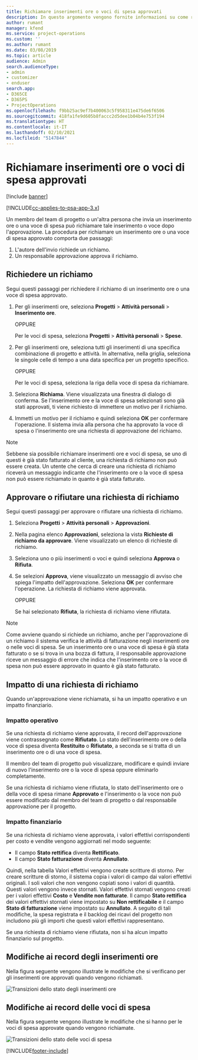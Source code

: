```yaml
---
title: Richiamare inserimenti ore o voci di spesa approvati
description: In questo argomento vengono fornite informazioni su come richiamare una transazione di tempo o spesa approvata precedentemente.
author: rumant
manager: kfend
ms.service: project-operations
ms.custom: ''
ms.author: rumant
ms.date: 03/08/2019
ms.topic: article
audience: Admin
search.audienceType:
- admin
- customizer
- enduser
search.app:
- D365CE
- D365PS
- ProjectOperations
ms.openlocfilehash: f9bb25ac9ef7b400063c5f958311e475de6f6506
ms.sourcegitcommit: 418fa1fe9d605b8faccc2d5dee1b04b4e753f194
ms.translationtype: HT
ms.contentlocale: it-IT
ms.lasthandoff: 02/10/2021
ms.locfileid: "5147844"
---
```

# <a name="recall-approved-time-or-expense-entries"></a>Richiamare inserimenti ore o voci di spesa approvati

[!include [banner](../includes/psa-now-project-operations.md)]

[!INCLUDE[cc-applies-to-psa-app-3.x](../includes/cc-applies-to-psa-app-3x.md)]

Un membro del team di progetto o un'altra persona che invia un inserimento ore o una voce di spesa può richiamare tale inserimento o voce dopo l'approvazione. La procedura per richiamare un inserimento ore o una voce di spesa approvato comporta due passaggi:

1. L'autore dell'invio richiede un richiamo.
2. Un responsabile approvazione approva il richiamo.

## <a name="request-a-recall"></a>Richiedere un richiamo

Segui questi passaggi per richiedere il richiamo di un inserimento ore o una voce di spesa approvato.

1. Per gli inserimenti ore, seleziona **Progetti** \> **Attività personali** \> **Inserimento ore**.

    OPPURE

    Per le voci di spesa, seleziona **Progetti** \> **Attività personali** \> **Spese**.

2. Per gli inserimenti ore, seleziona tutti gli inserimenti di una specifica combinazione di progetto e attività. In alternativa, nella griglia, seleziona le singole celle di tempo a una data specifica per un progetto specifico.

    OPPURE

    Per le voci di spesa, seleziona la riga della voce di spesa da richiamare.

3. Seleziona **Richiama**. Viene visualizzata una finestra di dialogo di conferma. Se l'inserimento ore e la voce di spesa selezionati sono già stati approvati, ti viene richiesto di immettere un motivo per il richiamo.
4. Immetti un motivo per il richiamo e quindi seleziona **OK** per confermare l'operazione. Il sistema invia alla persona che ha approvato la voce di spesa o l'inserimento ore una richiesta di approvazione del richiamo.

> [!NOTE]
> Sebbene sia possibile richiamare inserimenti ore e voci di spesa, se uno di questi è già stato fatturato al cliente, una richiesta di richiamo non può essere creata. Un utente che cerca di creare una richiesta di richiamo riceverà un messaggio indicante che l'inserimento ore o la voce di spesa non può essere richiamato in quanto è già stata fatturato.

## <a name="approve-or-reject-a-recall-request"></a>Approvare o rifiutare una richiesta di richiamo

Segui questi passaggi per approvare o rifiutare una richiesta di richiamo.

1. Seleziona **Progetti** \> **Attività personali** \> **Approvazioni**.
2. Nella pagina elenco **Approvazioni**, seleziona la vista **Richieste di richiamo da approvare**. Viene visualizzato un elenco di richieste di richiamo.
3. Seleziona uno o più inserimenti o voci e quindi seleziona **Approva** o **Rifiuta**.
4. Se selezioni **Approva**, viene visualizzato un messaggio di avviso che spiega l'impatto dell'approvazione. Seleziona **OK** per confermare l'operazione. La richiesta di richiamo viene approvata.

    OPPURE

    Se hai selezionato **Rifiuta**, la richiesta di richiamo viene rifiutata.

> [!NOTE]
> Come avviene quando si richiede un richiamo, anche per l'approvazione di un richiamo il sistema verifica le attività di fatturazione negli inserimenti ore o nelle voci di spesa. Se un inserimento ore o una voce di spesa è già stata fatturato o se si trova in una bozza di fattura, il responsabile approvazione riceve un messaggio di errore che indica che l'inserimento ore o la voce di spesa non può essere approvato in quanto è già stato fatturato.

## <a name="impact-of-a-recall-request"></a>Impatto di una richiesta di richiamo

Quando un'approvazione viene richiamata, si ha un impatto operativo e un impatto finanziario.

### <a name="operational-impact"></a>Impatto operativo

Se una richiesta di richiamo viene approvata, il record dell'approvazione viene contrassegnato come **Rifiutato**. Lo stato dell'inserimento ore o della voce di spesa diventa **Restituito** o **Rifiutato**, a seconda se si tratta di un inserimento ore o di una voce di spesa.

Il membro del team di progetto può visualizzare, modificare e quindi inviare di nuovo l'inserimento ore o la voce di spesa oppure eliminarlo completamente.

Se una richiesta di richiamo viene rifiutata, lo stato dell'inserimento ore o della voce di spesa rimane **Approvato** e l'inserimento o la voce non può essere modificato dal membro del team di progetto o dal responsabile approvazione per il progetto.

### <a name="financial-impact"></a>Impatto finanziario

Se una richiesta di richiamo viene approvata, i valori effettivi corrispondenti per costo e vendite vengono aggiornati nel modo seguente:

- Il campo **Stato rettifica** diventa **Rettificato**.
- Il campo **Stato fatturazione** diventa **Annullato**.

Quindi, nella tabella Valori effettivi vengono create scritture di storno. Per creare scritture di storno, il sistema copia i valori di campo dai valori effettivi originali. I soli valori che non vengono copiati sono i valori di quantità. Questi valori vengono invece stornati. Valori effettivi stornati vengono creati per i valori effettivi **Costo** e **Vendite non fatturate**. Il campo **Stato rettifica** dei valori effettivi stornati viene impostato su **Non rettificabile** e il campo **Stato di fatturazione** viene impostato su **Annullato**. A seguito di tali modifiche, la spesa registrata e il backlog dei ricavi del progetto non includono più gli importi che questi valori effettivi rappresentano.

Se una richiesta di richiamo viene rifiutata, non si ha alcun impatto finanziario sul progetto.

## <a name="changes-to-time-entry-records"></a>Modifiche ai record degli inserimenti ore

Nella figura seguente vengono illustrate le modifiche che si verificano per gli inserimenti ore approvati quando vengono richiamati.

![Transizioni dello stato degli inserimenti ore](media/TimeEntryStateTransitions.png)

## <a name="changes-to-expense-entry-records"></a>Modifiche ai record delle voci di spesa

Nella figura seguente vengono illustrate le modifiche che si hanno per le voci di spesa approvate quando vengono richiamate.

![Transizioni dello stato delle voci di spesa](media/ExpenseEntryStateTransitions.png)


[!INCLUDE[footer-include](../includes/footer-banner.md)]
